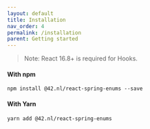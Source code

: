 ```yaml
---
layout: default
title: Installation
nav_order: 4
permalink: /installation
parent: Getting started
---
```


> Note: React 16.8+ is required for Hooks.

#### With npm

`npm install @42.nl/react-spring-enums --save`

#### With Yarn

`yarn add @42.nl/react-spring-enums`